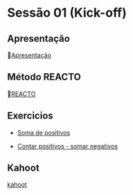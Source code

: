 # Sessão 01 (Kick-off)

## Apresentação

🔗[Apresentação](https://docs.google.com/presentation/d/e/2PACX-1vSUhadpp6IOYbLrIGczSmRZdrvGipSHO1iH21Ibqkq1YB4DnBxubSy0LQzwXUe0ICE2DO5PetwL7b_u/pub?start=false&loop=false&delayms=5000)

## Método REACTO

🔗[REACTO](https://www.youtube.com/watch?v=AoD3hLFxI5I)

## Exercicios

- [Soma de positivos](https://www.codewars.com/kata/5715eaedb436cf5606000381)

- [Contar positivos - somar negativos](https://www.codewars.com/kata/576bb71bbbcf0951d5000044)

## Kahoot

[kahoot](https://play.kahoot.it/v2?quizId=fb8bb2a1-5d9d-45ef-b8f9-5421e4661fe6&activeWorkspace=PERSONAL&token=eyJraWQiOiJTZmRDOUNBOHlyT2dhOEVMUWxEODFyWWV2d1NicEE5cWxTb0siLCJ0eXAiOiJhY2Nlc3Mrand0IiwiYWxnIjoiUlMyNTYifQ.eyJhdWQiOiJodHRwczpcL1wva2Fob290Lml0XC9yZXN0Iiwic3ViIjoiMWU1ZWM2M2EtMzA4ZS00ZDVhLWFmNTItNDQ1MWU3NjY4MTRlIiwiaXNzIjoiaHR0cHM6XC9cL2thaG9vdC5pdFwvcmVzdCIsImV4cCI6MTY3NDAyMzI1OCwiaWF0IjoxNjczNDYxNjY1LCJqdGkiOiI2M2I4ZDJlMi1iNzM1LTNkMWUtODI0Yy03M2Y2YjJjOTIyMmMiLCJzaWQiOiJhNjRiYmFhOS1hNWMzLTRkOGMtYmI2NS1iZjczZjg4ZjhhZjAifQ.vF_u7xZyuv8_1MzaKwwN9aPd3iDBVw1aQ8cK0a5dENw0dsOS2CFOFsrIu-oMpOy9ul6Pb9OkVi5njdIEROt17xPUvcazXLi7Bl_o4ixwNFiBDaahPCyW7EKAJq9aG_Y4tIDkiOLLp16EUXO26ys6a7A9LZfFGjdmFePAcQ3WXDUsKzL00TzDQGRcZqD8h_3h3RemWIuhVSWlqCEiwCPOCMaJBvWnsDr-r-SbsIiplb6upezMVdVBKHd0gtn3pc1Yp2jOlYuTmAM8nP8gAXUgJYhteGFCa3F7ieRo8S2IQ6ok90KE7EINo9eObQWt3yfHItIo6oWmTKuXrapidxlFEw)

